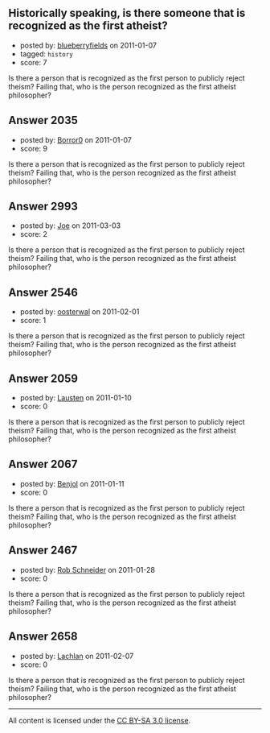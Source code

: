 ## Historically speaking, is there someone that is recognized as the first atheist?

- posted by: [blueberryfields](https://stackexchange.com/users/-1/240-blueberryfields) on 2011-01-07
- tagged: `history`
- score: 7

Is there a person that is recognized as the first person to publicly reject theism? Failing that, who is the person recognized as the first atheist philosopher?


## Answer 2035

- posted by: [Borror0](https://stackexchange.com/users/-1/484-borror0) on 2011-01-07
- score: 9

Is there a person that is recognized as the first person to publicly reject theism? Failing that, who is the person recognized as the first atheist philosopher?


## Answer 2993

- posted by: [Joe](https://stackexchange.com/users/-1/1064-joe) on 2011-03-03
- score: 2

Is there a person that is recognized as the first person to publicly reject theism? Failing that, who is the person recognized as the first atheist philosopher?


## Answer 2546

- posted by: [oosterwal](https://stackexchange.com/users/-1/891-oosterwal) on 2011-02-01
- score: 1

Is there a person that is recognized as the first person to publicly reject theism? Failing that, who is the person recognized as the first atheist philosopher?


## Answer 2059

- posted by: [Lausten](https://stackexchange.com/users/-1/584-lausten) on 2011-01-10
- score: 0

Is there a person that is recognized as the first person to publicly reject theism? Failing that, who is the person recognized as the first atheist philosopher?


## Answer 2067

- posted by: [Benjol](https://stackexchange.com/users/-1/756-benjol) on 2011-01-11
- score: 0

Is there a person that is recognized as the first person to publicly reject theism? Failing that, who is the person recognized as the first atheist philosopher?


## Answer 2467

- posted by: [Rob Schneider](https://stackexchange.com/users/-1/149-rob-schneider) on 2011-01-28
- score: 0

Is there a person that is recognized as the first person to publicly reject theism? Failing that, who is the person recognized as the first atheist philosopher?


## Answer 2658

- posted by: [Lachlan](https://stackexchange.com/users/-1/1024-lachlan) on 2011-02-07
- score: 0

Is there a person that is recognized as the first person to publicly reject theism? Failing that, who is the person recognized as the first atheist philosopher?



---

All content is licensed under the [CC BY-SA 3.0 license](https://creativecommons.org/licenses/by-sa/3.0/).
